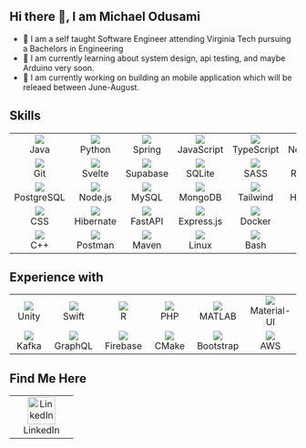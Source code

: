 ## Hi there 👋, I am Michael Odusami


- 🦁 I am a self taught Software Engineer attending Virginia Tech pursuing a Bachelors in Engineering 
- 🌱 I am currently learning about system design, api testing, and maybe Arduino very soon.
- 🔭 I am currently working on building an mobile application which will be releaed between June-August.

<h2> Skills </h2>
<table align="center">
  <tr>
    <td align="center" width="96">
      <img src="https://skillicons.dev/icons?i=java" />
      <br>Java
    </td>
    <td align="center" width="96">
      <img src="https://skillicons.dev/icons?i=python" />
      <br>Python
    </td>
    <td align="center" width="96">
      <img src="https://skillicons.dev/icons?i=spring" />
      <br>Spring
    </td>
    <td align="center" width="96">
      <img src="https://skillicons.dev/icons?i=javascript" />
      <br>JavaScript
    </td>
    <td align="center" width="96">
      <img src="https://skillicons.dev/icons?i=typescript" />
      <br>TypeScript
    </td>
    <td align="center" width="96">
      <img src="https://skillicons.dev/icons?i=nextjs" />
      <br>Next.js
    </td>
  </tr>
  <tr>
    <td align="center" width="96">
      <img src="https://skillicons.dev/icons?i=git" />
      <br>Git
    </td>
    <td align="center" width="96">
      <img src="https://skillicons.dev/icons?i=svelte" />
      <br>Svelte
    </td>
    <td align="center" width="96">
      <img src="https://skillicons.dev/icons?i=supabase" />
      <br>Supabase
    </td>
    <td align="center" width="96">
      <img src="https://skillicons.dev/icons?i=sqlite" />
      <br>SQLite
    </td>
    <td align="center" width="96">
      <img src="https://skillicons.dev/icons?i=sass" />
      <br>SASS
    </td>
    <td align="center" width="96">
      <img src="https://skillicons.dev/icons?i=react" />
      <br>React
    </td>
  </tr>
  <tr>
    <td align="center" width="96">
      <img src="https://skillicons.dev/icons?i=postgres" />
      <br>PostgreSQL
    </td>
    <td align="center" width="96">
      <img src="https://skillicons.dev/icons?i=nodejs" />
      <br>Node.js
    </td>
    <td align="center" width="96">
      <img src="https://skillicons.dev/icons?i=mysql" />
      <br>MySQL
    </td>
    <td align="center" width="96">
      <img src="https://skillicons.dev/icons?i=mongodb" />
      <br>MongoDB
    </td>
    <td align="center" width="96">
      <img src="https://skillicons.dev/icons?i=tailwind" />
      <br>Tailwind
    </td>
    <td align="center" width="96">
      <img src="https://skillicons.dev/icons?i=html" />
      <br>HTML
    </td>
  </tr>
  <tr>
    <td align="center" width="96">
      <img src="https://skillicons.dev/icons?i=css" />
      <br>CSS
    </td>
    <td align="center" width="96">
      <img src="https://skillicons.dev/icons?i=hibernate" />
      <br>Hibernate
    </td>
    <td align="center" width="96">
      <img src="https://skillicons.dev/icons?i=fastapi" />
      <br>FastAPI
    </td>
    <td align="center" width="96">
      <img src="https://skillicons.dev/icons?i=express" />
      <br>Express.js
    </td>
    <td align="center" width="96">
      <img src="https://skillicons.dev/icons?i=docker" />
      <br>Docker
    </td>
    <td align="center" width="96">
      <img src="https://skillicons.dev/icons?i=c" />
      <br>C
    </td>
  </tr>
  <tr>
    <td align="center" width="96">
      <img src="https://skillicons.dev/icons?i=cpp" />
      <br>C++
    </td>
    <td align="center" width="96">
      <img src="https://skillicons.dev/icons?i=postman" />
      <br>Postman
    </td>
    <td align="center" width="96">
      <img src="https://skillicons.dev/icons?i=maven" />
      <br>Maven
    </td>
    <td align="center" width="96">
      <img src="https://skillicons.dev/icons?i=linux" />
      <br>Linux
    </td>
    <td align="center" width="96">
      <img src="https://skillicons.dev/icons?i=bash" />
      <br>Bash
    </td>
  </tr>
</table>


<h2> Experience with </h2>
<table align="center">
  <tr>
    <td align="center" width="96">
      <img src="https://skillicons.dev/icons?i=unity" />
      <br>Unity
    </td>
    <td align="center" width="96">
      <img src="https://skillicons.dev/icons?i=swift" />
      <br>Swift
    </td>
    <td align="center" width="96">
      <img src="https://skillicons.dev/icons?i=r" />
      <br>R
    </td>
    <td align="center" width="96">
      <img src="https://skillicons.dev/icons?i=php" />
      <br>PHP
    </td>
    <td align="center" width="96">
      <img src="https://skillicons.dev/icons?i=matlab" />
      <br>MATLAB
    </td>
    <td align="center" width="96">
      <img src="https://skillicons.dev/icons?i=materialui" />
      <br>Material-UI
    </td>
  </tr>
  <tr>
    <td align="center" width="96">
      <img src="https://skillicons.dev/icons?i=kafka" />
      <br>Kafka
    </td>
    <td align="center" width="96">
      <img src="https://skillicons.dev/icons?i=graphql" />
      <br>GraphQL
    </td>
    <td align="center" width="96">
      <img src="https://skillicons.dev/icons?i=firebase" />
      <br>Firebase
    </td>
    <td align="center" width="96">
      <img src="https://skillicons.dev/icons?i=cmake" />
      <br>CMake
    </td>
    <td align="center" width="96">
      <img src="https://skillicons.dev/icons?i=bootstrap" />
      <br>Bootstrap
    </td>
    <td align="center" width="96">
      <img src="https://skillicons.dev/icons?i=aws" />
      <br>AWS
    </td>
  </tr>
</table>



  <h2> Find Me Here </h2>
  <table align="center">
    <tr>
        <td align="center" width="96">
          <a href="https://www.linkedin.com/in/odusami03/"><img src="https://upload.wikimedia.org/wikipedia/commons/thumb/c/ca/LinkedIn_logo_initials.png/768px-LinkedIn_logo_initials.png" width="48" height="48" alt="LinkedIn" title="LinkedIn"/></a>
          <br>LinkedIn
       </td>
<!--       <td align="center" width="96">
          <a href="https://michaelodusami.medium.com/"><img src="https://cdn4.iconfinder.com/data/icons/social-media-2210/24/Medium-512.png" width="48" height="48" alt="Medium" title="Medium"/></a>
          <br>Medium
       </td> -->
    </tr>
  </table>
